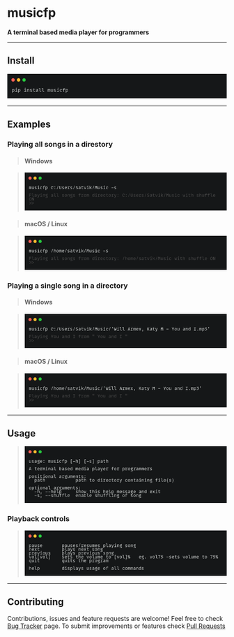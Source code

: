 # musicfp
**A terminal based media player for programmers**

------------

## Install

![installing](assets/install.png)

------------

## Examples

### Playing all songs in a direstory

> #### Windows

> ![playing all songs in windows](assets/windows.png)

> #### macOS / Linux

> ![playing all songs in macOS / linux](assets/linux.png)

### Playing a single song in a directory

> #### Windows

> ![playing single song in windows](assets/single_windows.png)

> #### macOS / Linux

> ![playing single song in macOS / linux](assets/single_linux.png)

------------

## Usage

> ![usage](assets/usage.png)

### Playback controls

> ![playback usage](assets/usage_playback.png)

------------

## Contributing

Contributions, issues and feature requests are welcome!
Feel free to check [Bug Tracker](https://github.com/SatvikVirmani/musicfp/issues "issues") page.
To submit improvements or features check [Pull Requests](https://github.com/SatvikVirmani/musicfp/pulls "Pull Requests")
